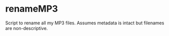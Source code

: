 # renameMP3
Script to rename all my MP3 files. Assumes metadata is intact but filenames are non-descriptive. 
